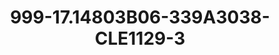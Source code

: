 ---
title: 999-17.14803B06-339A3038-CLE1129-3
image: 999-17.14803B06-339A3038-CLE1129-3.jpg
brand: classic-collection
layout: vestito
---